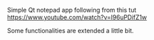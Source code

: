 Simple Qt notepad app following from this tut
https://www.youtube.com/watch?v=I96uPDifZ1w

Some functionalities are extended a little bit.
